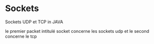 # Sockets
Sockets UDP et TCP in JAVA


le premier packet intitulé socket concerne les sockets udp et le second concerne le tcp 
